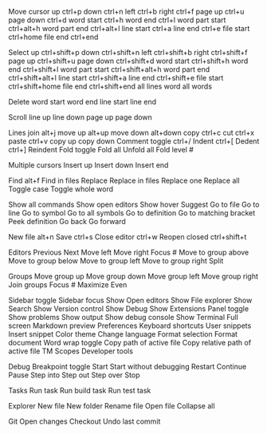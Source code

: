 Move cursor
up                      ctrl+p
down                    ctrl+n
left                    ctrl+b
right                   ctrl+f
page up                 ctrl+u
page down               ctrl+d
word start              ctrl+h
word end                ctrl+l
word part start         ctrl+alt+h
word part end           ctrl+alt+l
line start              ctrl+a
line end                ctrl+e
file start              ctrl+home
file end                ctrl+end

Select
up                      ctrl+shift+p
down                    ctrl+shift+n
left                    ctrl+shift+b
right                   ctrl+shift+f
page up                 ctrl+shift+u
page down               ctrl+shift+d
word start              ctrl+shift+h
word end                ctrl+shift+l
word part start         ctrl+shift+alt+h
word part end           ctrl+shift+alt+l
line start              ctrl+shift+a
line end                ctrl+shift+e
file start              ctrl+shift+home
file end                ctrl+shift+end
all lines
word
all words

Delete
word start
word end
line start
line end

Scroll
line up
line down
page up
page down

Lines
join                     alt+j
move up                  alt+up
move down                alt+down
copy                     ctrl+c
cut                      ctrl+x
paste                    ctrl+v
copy up
copy down
Comment toggle           ctrl+/
Indent                   ctrl+[
Dedent                   ctrl+]
Reindent
Fold toggle
Fold all
Unfold all
Fold level #

Multiple cursors
Insert up
Insert down
Insert end

Find                     alt+f
Find in files
Replace
Replace in files
Replace one
Replace all
Toggle case
Toggle whole word

Show all commands
Show open editors
Show hover
Suggest
Go to file
Go to line
Go to symbol
Go to all symbols
Go to definition
Go to matching bracket
Peek definition
Go back
Go forward

New file               alt+n
Save                   ctrl+s
Close editor           ctrl+w
Reopen closed          ctrl+shift+t

Editors
Previous
Next
Move left
Move right
Focus #
Move to group above
Move to group below
Move to group left
Move to group right
Split

Groups
Move group up
Move group down
Move group left
Move group right
Join groups
Focus #
Maximize
Even

Sidebar toggle
Sidebar focus
Show Open editors
Show File explorer
Show Search
Show Version control
Show Debug
Show Extensions
Panel toggle
Show problems
Show output
Show debug console
Show Terminal
Full screen
Markdown preview
Preferences
Keyboard shortcuts
User snippets
Insert snippet
Color theme
Change language
Format selection
Format document
Word wrap toggle
Copy path of active file
Copy relative path of active file
TM Scopes
Developer tools

Debug
Breakpoint toggle
Start
Start without debugging
Restart
Continue
Pause
Step into
Step out
Step over
Stop

Tasks
Run task
Run build task
Run test task

Explorer
New file
New folder
Rename file
Open file
Collapse all

Git
Open changes
Checkout
Undo last commit
